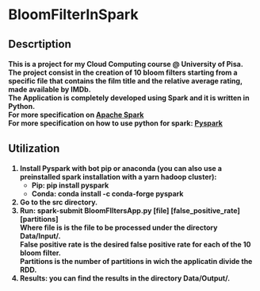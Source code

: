 # BloomFilterInSpark

<h2> Descrtiption </h2>
<h4>
This is a project for my Cloud Computing course @ University of Pisa.<br>
The project consist in the creation of 10 bloom filters starting from a specific file that contains the film title and the relative average rating, made available by IMDb.<br>
The Application is completely developed using Spark and it is written in Python.<br>
For more specification on <a href=https://spark.apache.org/docs/latest/>Apache Spark<a><br>
For more specification on how to use python for spark: <a href=https://spark.apache.org/docs/latest/api/python/>Pyspark</a><br>
</h4>
<h2>Utilization</h2>
<h4>
<ol>
  <li>Install Pyspark with bot pip or anaconda (you can also use a preinstalled spark installation with a yarn hadoop cluster):
    <ul>
      <li>Pip: pip install pyspark</li>
      <li>Conda: conda install -c conda-forge pyspark</li>
    </ul>
  </li>
   <li>Go to the src directory.</li>
   <li>Run: spark-submit BloomFIltersApp.py [file] [false_positive_rate] [partitions] <br>
   Where file is is the file to be processed under the directory Data/Input/.<br>
   False positive rate is the desired false positive rate for each of the 10 bloom filter.<br>
   Partitions is the number of partitions in wich the applicatin divide the RDD.
   </li>
   <li>Results: you can find the results in the directory Data/Output/.</li>

</h4>
